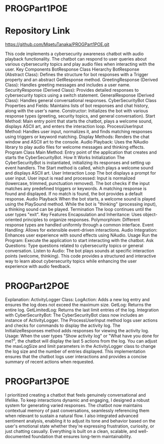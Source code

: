 # PROGPart1POE
# Repository Link 
https://github.com/MqetuTanaka/PROGPart1POE.git

This code implements a cybersecurity awareness chatbot with audio playback functionality. The chatbot can respond to user queries about various cybersecurity topics and play audio files when interacting with the user.
Key Components
BotResponse Class Hierarchy
BotResponse (Abstract Class): Defines the structure for bot responses with a Trigger property and an abstract GetResponse method.
GreetingResponse (Derived Class): Handles greeting messages and includes a user name.
SecurityResponse (Derived Class): Provides detailed responses to cybersecurity topics using a switch statement.
GeneralResponse (Derived Class): Handles general conversational responses.
CyberSecurityBot Class
Properties and Fields: Maintains lists of bot responses and chat history, along with the user's name.
Constructor: Initializes the bot with various response types (greeting, security topics, and general conversation).
Start Method: Main entry point that starts the chatbot, plays a welcome sound, displays ASCII art, and enters the interaction loop.
ProcessUserInput Method: Handles user input, normalizes it, and finds matching responses using triggers or keyword matching.
Display Methods: Renders the chat window and ASCII art to the console.
Audio Playback: Uses the NAudio library to play audio files for welcome messages and thinking effects.
Program Class
Main Method: Entry point of the application that creates and starts the CyberSecurityBot.
How It Works
Initialization
The CyberSecurityBot is instantiated, initializing its responses and setting up event handlers.
The Start method is called, which plays a welcome sound and displays ASCII art.
User Interaction Loop
The bot displays a prompt for user input.
User input is read and processed:
Input is normalized (lowercase, trimmed, punctuation removed).
The bot checks if the input matches any predefined triggers or keywords.
A matching response is found and displayed.
If no match is found, the bot provides a default response.
Audio Playback
When the bot starts, a welcome sound is played using the PlaySound method.
While the bot is "thinking" (processing input), a thinking sound can be played.
Termination
The loop continues until the user types "exit".
Key Features
Encapsulation and Inheritance: Uses object-oriented principles to organize responses.
Polymorphism: Different response types are handled uniformly through a common interface.
Event Handling: Allows for extensible event-driven interactions.
Audio Integration: Enhances user experience with sound effects using NAudio.
Usage
Run the Program: Execute the application to start interacting with the chatbot.
Ask Questions: Type questions related to cybersecurity topics or general conversation.
Listen to Audio: The bot plays sounds at specific interaction points (welcome, thinking).
This code provides a structured and interactive way to learn about cybersecurity topics while enhancing the user experience with audio feedback.
# PROGPart2POE
Explanation:
ActivityLogger Class:
LogAction: Adds a new log entry and ensures the log does not exceed the maximum size.
GetLog: Returns the entire log.
GetLimitedLog: Returns the last limit entries of the log.
Integration with CyberSecurityBot:
The CyberSecurityBot class now includes an instance of ActivityLogger.
The ProcessUserInput method logs user actions and checks for commands to display the activity log.
The InitializeResponses method adds responses for viewing the activity log.
Usage:
When the user types "Show activity log" or "What have you done for me?", the chatbot will display the last 5 actions from the log.
You can adjust the maxLogSize and limit parameters in the ActivityLogger class to change the log size and the number of entries displayed.
This implementation ensures that the chatbot logs user interactions and provides a concise summary of recent actions when requested.
# PROGPart3POE
I prioritized creating a chatbot that feels genuinely conversational and lifelike. To keep interactions dynamic and engaging, I designed a robust system for generating varied responses. The chatbot now maintains contextual memory of past conversations, seamlessly referencing them when relevant to sustain a natural flow. I also integrated advanced sentiment analysis, enabling it to adjust its tone and behavior based on the user's emotional state whether they're expressing frustration, curiosity, or just chatting casually. Everything is built on a clean, scalable, and well-documented foundation that ensures long-term maintainability.
